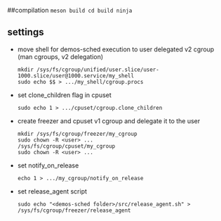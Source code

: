 ##compilation
    ```
    meson build
    cd build
    ninja
    ```

## settings
- move shell for demos-sched execution to user delegated v2 cgroup (man cgroups, v2 delegation)
    ```
    mkdir /sys/fs/cgroup/unified/user.slice/user-1000.slice/user@1000.service/my_shell
    sudo echo $$ > .../my_shell/cgroup.procs
    ```
- set clone_children flag in cpuset
    ```
    sudo echo 1 > .../cpuset/cgroup.clone_children
    ```
- create freezer and cpuset v1 cgroup and delegate it to the user
    ```
    mkdir /sys/fs/cgroup/freezer/my_cgroup
    sudo chown -R <user> ...
    /sys/fs/cgroup/cpuset/my_cgroup
    sudo chown -R <user> ...
    ```


- set notify_on_release
    ```
    echo 1 > .../my_cgroup/notify_on_release
    ```
- set release_agent script
    ```
    sudo echo "<demos-sched folder>/src/release_agent.sh" > /sys/fs/cgroup/freezer/release_agent
    ```
